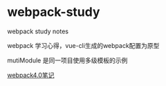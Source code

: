 # webpack-study
webpack study notes

webpack 学习心得，vue-cli生成的webpack配置为原型


mutiModule 是同一项目使用多级模板的示例


[webpack4.0笔记](https://github.com/yuminjustin/webpack-study/blob/master/4.0.md)
